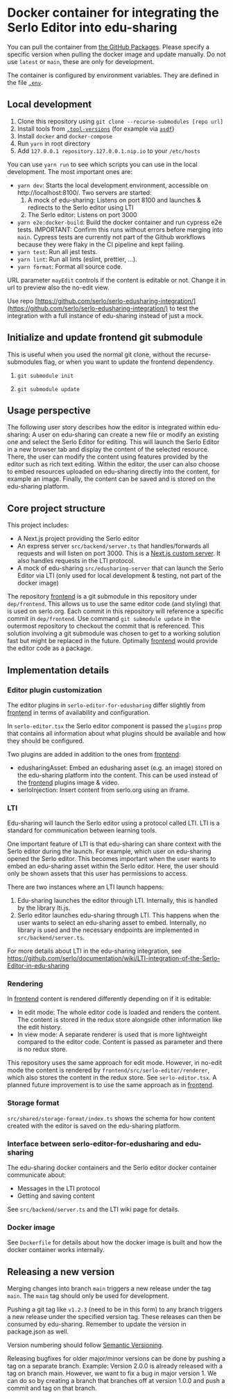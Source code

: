 # Docker container for integrating the Serlo Editor into edu-sharing

You can pull the container from
[the GitHub Packages](https://github.com/serlo/serlo-editor-for-edusharing/pkgs/container/serlo-editor-for-edusharing).
Please specify a specific version when pulling the docker image and update
manually. Do not use `latest` or `main`, these are only for development.

The container is configured by environment variables. They are defined in the
file [`.env`](./.env).

## Local development

1. Clone this repository using `git clone --recurse-submodules [repo url]`
2. Install tools from [`.tool-versions`](./.tool-versions) (for example via
   [`asdf`](https://asdf-vm.com/))
3. Install `docker` and `docker-compose`
4. Run `yarn` in root directory
5. Add `127.0.0.1 repository.127.0.0.1.nip.io` to your `/etc/hosts`

You can use `yarn run` to see which scripts you can use in the local
development. The most important ones are:

- `yarn dev`: Starts the local development environment, accessible on
  http://localhost:8100/. Two servers are started:
  1. A mock of edu-sharing: Listens on port 8100 and launches & redirects to the
     Serlo editor using LTI
  2. The Serlo editor: Listens on port 3000
- `yarn e2e:docker-build`: Build the docker container and run cypress e2e tests. IMPORTANT: Confirm this runs without errors before merging into `main`. Cypress tests are currently not part of the Github workflows because they were flaky in the CI pipeline and kept failing.
- `yarn test`: Run all jest tests.
- `yarn lint`: Run all lints (eslint, prettier, ...).
- `yarn format`: Format all source code.

URL parameter `mayEdit` controls if the content is editable or not. Change it in
url to preview also the no-edit view.

Use repo
[https://github.com/serlo/serlo-edusharing-integration/](https://github.com/serlo/serlo-edusharing-integration/)
to test the integration with a full instance of edu-sharing instead of just a
mock.

## Initialize and update frontend git submodule

This is useful when you used the normal git clone, without the
recurse-submodules flag, or when you want to update the frontend dependency.

1. `git submodule init`

2. `git submodule update`

## Usage perspective

The following user story describes how the editor is integrated within
edu-sharing: A user on edu-sharing can create a new file or modify an existing
one and select the Serlo Editor for editing. This will launch the Serlo Editor
in a new browser tab and display the content of the selected resource. There,
the user can modify the content using features provided by the editor such as
rich text editing. Within the editor, the user can also choose to embed
resources uploaded on edu-sharing directly into the content, for example an
image. Finally, the content can be saved and is stored on the edu-sharing
platform.

## Core project structure

This project includes:

- A Next.js project providing the Serlo editor
- An express server `src/backend/server.ts` that handles/forwards all requests
  and will listen on port 3000. This is a
  [Next.js custom server](https://nextjs.org/docs/pages/building-your-application/configuring/custom-server).
  It also handles requests in the LTI protocol.
- A mock of edu-sharing `src/edusharing-server` that can launch the Serlo Editor
  via LTI (only used for local development & testing, not part of the docker
  image)

The repository [frontend](https://github.com/serlo/frontend/) is a git submodule
in this repository under `dep/frontend`. This allows us to use the same editor
code (and styling) that is used on serlo.org. Each commit in this repository
will reference a specific commit in `dep/frontend`. Use command
`git submodule update` in the outermost repository to checkout the commit that
is referenced. This solution involving a git submodule was chosen to get to a
working solution fast but might be replaced in the future. Optimally
[frontend](https://github.com/serlo/frontend/) would provide the editor code as
a package.

## Implementation details

### Editor plugin customization

The editor plugins in `serlo-editor-for-edusharing` differ slightly from
[frontend](https://github.com/serlo/frontend/) in terms of availability and
configuration.

In `serlo-editor.tsx` the Serlo editor component is passed the `plugins` prop
that contains all information about what plugins should be available and how
they should be configured.

Two plugins are added in addition to the ones from
[frontend](https://github.com/serlo/frontend/):

- edusharingAsset: Embed an edusharing asset (e.g. an image) stored on the
  edu-sharing platform into the content. This can be used instead of the
  [frontend](https://github.com/serlo/frontend/) plugins image & video.
- serloInjection: Insert content from serlo.org using an iframe.

### LTI

Edu-sharing will launch the Serlo editor using a protocol called LTI. LTI is a
standard for communication between learning tools.

One important feature of LTI is that edu-sharing can share context with the
Serlo editor during the launch. For example, which user on edu-sharing opened
the Serlo editor. This becomes important when the user wants to embed an
edu-sharing asset within the Serlo editor. Here, the user should only be shown
assets that this user has permissions to access.

There are two instances where an LTI launch happens:

1. Edu-sharing launches the editor through LTI. Internally, this is handled by
   the library lti.js.
2. Serlo editor launches edu-sharing through LTI. This happens when the user
   wants to select an edu-sharing asset to embed. Internally, no library is used
   and the necessary endpoints are implemented in `src/backend/server.ts`.

For more details about LTI in the edu-sharing integration, see
https://github.com/serlo/documentation/wiki/LTI-integration-of-the-Serlo-Editor-in-edu-sharing

### Rendering

In [frontend](https://github.com/serlo/frontend/) content is rendered
differently depending on if it is editable:

- In edit mode: The whole editor code is loaded and renders the content. The
  content is stored in the redux store alongside other information like the edit
  history.
- In view mode: A separate renderer is used that is more lightweight compared to
  the editor code. Content is passed as parameter and there is no redux store.

This repository uses the same approach for edit mode. However, in no-edit mode
the content is rendered by `frontend/src/serlo-editor/renderer`, which also
stores the content in the redux store. See `serlo-editor.tsx`. A planned future
improvement is to use the same approach as in
[frontend](https://github.com/serlo/frontend/).

### Storage format

`src/shared/storage-format/index.ts` shows the schema for how content created
with the editor is saved on the edu-sharing platform.

### Interface between serlo-editor-for-edusharing and edu-sharing

The edu-sharing docker containers and the Serlo editor docker container
communicate about:

- Messages in the LTI protocol
- Getting and saving content

See `src/backend/server.ts` and the LTI wiki page for details.

### Docker image

See `Dockerfile` for details about how the docker image is built and how the
docker container works internally.

## Releasing a new version

Merging changes into branch `main` triggers a new release under the tag `main`.
The `main` tag should only be used for development.

Pushing a git tag like `v1.2.3` (need to be in this form) to any branch triggers
a new release under the specified version tag. These releases can then be
consumed by edu-sharing. Remember to update the version in package.json as well.

Version numbering should follow
[Semantic Versioning](https://semver.org/lang/de/spec/v2.0.0.html).

Releasing bugfixes for older major/minor versions can be done by pushing a tag
on a separate branch. Example: Version 2.0.0 is already released with a tag on
branch main. However, we want to fix a bug in major version 1. We can do so by
creating a branch that branches off at version 1.0.0 and push a commit and tag
on that branch.

